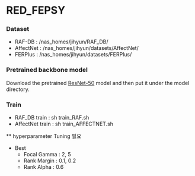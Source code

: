 # RED_FEPSY

### Dataset
* RAF-DB : /nas_homes/jihyun/RAF_DB/
* AffectNet : /nas_homes/jihyun/datasets/AffectNet/
* FERPlus : /nas_homes/jihyun/datasets/FERPlus/

### Pretrained backbone model

Download the pretrained [ResNet-50](https://drive.google.com/file/d/1yQRdhSnlocOsZA4uT_8VO0-ZeLXF4gKd/view) model and then put it under the model directory.

### Train
* RAF_DB train : sh train_RAF.sh
* AffectNet train : sh train_AFFECTNET.sh

** hyperparameter Tuning 필요
* Best
  * Focal Gamma : 2, 5
  * Rank Margin : 0.1, 0.2
  * Rank Alpha : 0.6
